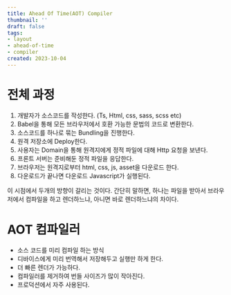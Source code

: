 ```yaml
---
title: Ahead Of Time(AOT) Compiler
thumbnail: ''
draft: false
tags:
- layout
- ahead-of-time
- compiler
created: 2023-10-04
---
```


# 전체 과정

1. 개발자가 소스코드를 작성한다. (Ts, Html, css, sass, scss etc)
1. Babel을 통해 모든 브라우저에서 호환 가능한 문법의 코드로 변환한다.
1. 소스코드를 하나로 묶는 Bundling을 진행한다.
1. 원격 저장소에 Deploy한다.
1. 사용자는 Domain을 통해 원격지에게 정적 파일에 대해 Http 요청을 보낸다.
1. 프론트 서버는 준비해둔 정적 파일을 응답한다.
1. 브라우저는 원격지로부터 html, css, js, asset을 다운로드 한다.
1. 다운로드가 끝나면 다운로드 Javascript가 실행된다.

이 시점에서 두개의 방향이 갈리는 것이다. 간단히 말하면, 하나는 파일을 받아서 브라우저에서 컴파일을 하고 렌더하느냐, 아니면 바로 렌더하느냐의 차이다.

# AOT 컴파일러

* 소스 코드를 미리 컴파일 하는 방식
* 디바이스에게 미리 번역해서 저장해두고 실행만 하게 한다.
* 더 빠른 렌더가 가능하다.
* 컴파일러를 제거하여 번들 사이즈가 많이 작아진다.
* 프로덕션에서 자주 사용된다.
